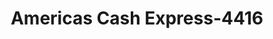 ---
f_zip-code: 20747
f_state-code: MD
title: Americas Cash Express-4416
f_phone: 301-736-2274
f_city-only: District Heights
f_address: 5684 Silver Hill Rd District Heights
f_location-unique-id: '4416'
slug: americas-cash-express-4416
updated-on: '2024-05-30T13:46:58.046Z'
created-on: '2024-05-30T13:36:59.803Z'
published-on: '2024-05-30T13:54:32.469Z'
f_city-state: cms/city/district-heights-md.md
f_company: cms/company/americas-cash-express.md
f_state: cms/state/maryland.md
layout: '[payday-loan].html'
tags: payday-loan
---